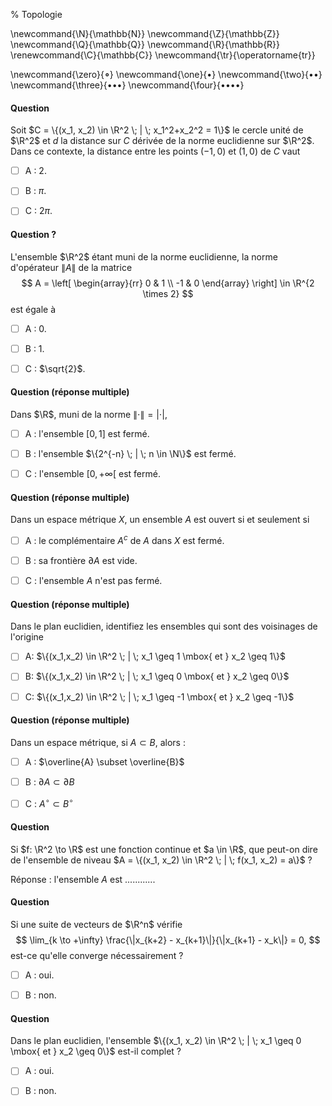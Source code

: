 % Topologie

<!-- LaTeX Macros -->
\newcommand{\N}{\mathbb{N}}
\newcommand{\Z}{\mathbb{Z}}
\newcommand{\Q}{\mathbb{Q}}
\newcommand{\R}{\mathbb{R}}
\renewcommand{\C}{\mathbb{C}}
\newcommand{\tr}{\operatorname{tr}}

\newcommand{\zero}{$\mathord{\boldsymbol{\circ}}$}
\newcommand{\one}{$\mathord{\bullet}$}
\newcommand{\two}{$\mathord{\bullet}\mathord{\bullet}$}
\newcommand{\three}{$\mathord{\bullet}\mathord{\bullet}\mathord{\bullet}$}
\newcommand{\four}{$\mathord{\bullet}\mathord{\bullet}\mathord{\bullet}\mathord{\bullet}$}

#### Question
Soit $C = \{(x_1, x_2) \in \R^2 \; | \; x_1^2+x_2^2 = 1\}$ le cercle unité
de $\R^2$ et $d$ la distance sur $C$ dérivée de la norme euclidienne sur $\R^2$. 
Dans ce contexte, la distance entre les points $(-1,0)$ et $(1,0)$ de $C$ vaut

  - [ ]  A : $2$.

  - [ ]  B : $\pi$.

  - [ ]  C : $2 \pi$.

#### Question ?
L'ensemble $\R^2$ étant muni de la norme euclidienne, la norme
d'opérateur $\|A\|$ de la matrice
$$
A = \left[
  \begin{array}{rr}
  0 & 1 \\
  -1 & 0
  \end{array} 
\right] \in \R^{2 \times 2}
$$
est égale à

  - [ ]  A : $0$.

  - [ ]  B : $1$.

  - [ ]  C : $\sqrt{2}$.

#### Question (réponse multiple)

Dans $\R$, muni de la norme $\|\cdot\| = |\cdot|$,

  - [ ] A : l'ensemble $[0,1]$ est fermé.

  - [ ] B : l'ensemble $\{2^{-n} \; | \; n \in \N\}$ est fermé.

  - [ ] C : l'ensemble $\left[0, +\infty\right[$ est fermé.


#### Question (réponse multiple)
Dans un espace métrique $X$, un ensemble $A$ est ouvert si et seulement si

  - [ ] A : le complémentaire $A^c$ de $A$ dans $X$ est fermé.

  - [ ] B : sa frontière $\partial A$ est vide.

  - [ ] C : l'ensemble $A$ n'est pas fermé.

#### Question (réponse multiple)
Dans le plan euclidien, identifiez les ensembles qui sont des voisinages de l'origine

  - [ ] A: $\{(x_1,x_2) \in \R^2 \; | \; x_1 \geq 1 \mbox{ et } x_2 \geq 1\}$

  - [ ] B: $\{(x_1,x_2) \in \R^2 \; | \; x_1 \geq 0 \mbox{ et } x_2 \geq 0\}$

  - [ ] C: $\{(x_1,x_2) \in \R^2 \; | \; x_1 \geq -1 \mbox{ et } x_2 \geq -1\}$


#### Question (réponse multiple)
Dans un espace métrique, si $A \subset B$, alors :

  - [ ]  A : $\overline{A} \subset \overline{B}$

  - [ ]  B : $\partial A \subset \partial B$

  - [ ]  C : $A^{\circ} \subset B^{\circ}$

#### Question 
Si $f: \R^2 \to \R$ est une fonction continue et $a \in \R$, que peut-on dire
de l'ensemble de niveau $A = \{(x_1, x_2) \in \R^2 \; | \; f(x_1, x_2) = a\}$ ?

Réponse : l'ensemble $A$ est ............

#### Question
Si une suite de vecteurs de $\R^n$ vérifie
$$
\lim_{k \to +\infty} \frac{\|x_{k+2} - x_{k+1}\|}{\|x_{k+1} - x_k\|} = 0,
$$
est-ce qu'elle converge nécessairement ?

  - [ ]  A : oui.

  - [ ]  B : non.

#### Question 
Dans le plan euclidien, l'ensemble $\{(x_1, x_2) \in \R^2 \; | \; x_1 \geq 0 \mbox{ et } x_2 \geq 0\}$
est-il complet ?

  - [ ]  A : oui.

  - [ ]  B : non.